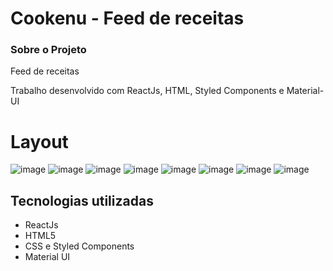 # Cookenu - Feed de receitas



### Sobre o Projeto

Feed de receitas

Trabalho desenvolvido com ReactJs, HTML, Styled Components e Material-UI

# Layout

![image](https://user-images.githubusercontent.com/88106798/140987861-21ae7042-9704-4fdf-9159-643825f4ed41.png)
![image](https://user-images.githubusercontent.com/88106798/140987881-426f8358-9e92-4f2c-9f7a-09166a6b5388.png)
![image](https://user-images.githubusercontent.com/88106798/140987903-16e79283-8a0c-4a52-bc15-234ec7c6246d.png)
![image](https://user-images.githubusercontent.com/88106798/140987914-60f010b0-1367-4747-92ed-374c707180dd.png)
![image](https://user-images.githubusercontent.com/88106798/140987931-1571aa33-7863-4465-9514-50eebe693186.png)
![image](https://user-images.githubusercontent.com/88106798/140987946-0d074a76-7862-490a-a3aa-6cd13dfe7941.png)
![image](https://user-images.githubusercontent.com/88106798/140987966-77a318cb-c8a2-44dc-870b-7ad29f563c9c.png)
![image](https://user-images.githubusercontent.com/88106798/140987972-199c5409-c988-4119-b555-82d9db73c260.png)

<h2>Tecnologias utilizadas</h2>

<ul>
  <li>ReactJs
  <li>HTML5 
  <li>CSS e Styled Components 
  <li>Material UI

</ul>



